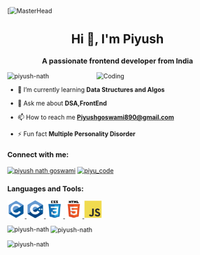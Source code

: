 [![MasterHead](https://wallpaperaccess.com/full/796851.png)
<h1 align="center">Hi 👋, I'm Piyush</h1>
<h3 align="center">A passionate frontend developer from India</h3>
<img align="right" alt="Coding" width="300" src=https://cdn.dribbble.com/users/1162077/screenshots/3848914/programmer.gif>

<p align="left"> <img src="https://komarev.com/ghpvc/?username=piyush-nath&label=Profile%20views&color=0e75b6&style=flat" alt="piyush-nath" /> </p>

- 🌱 I’m currently learning **Data Structures and Algos**

- 💬 Ask me about **DSA,FrontEnd**

- 📫 How to reach me **Piyushgoswami890@gmail.com**

- ⚡ Fun fact **Multiple Personality Disorder**

<h3 align="left">Connect with me:</h3>
<p align="left">
<a href="https://linkedin.com/in/piyush nath goswami" target="blank"><img align="center" src="https://raw.githubusercontent.com/rahuldkjain/github-profile-readme-generator/master/src/images/icons/Social/linked-in-alt.svg" alt="piyush nath goswami" height="30" width="40" /></a>
<a href="https://www.leetcode.com/piyu_code" target="blank"><img align="center" src="https://raw.githubusercontent.com/rahuldkjain/github-profile-readme-generator/master/src/images/icons/Social/leet-code.svg" alt="piyu_code" height="30" width="40" /></a>
</p>

<h3 align="left">Languages and Tools:</h3>
<p align="left"> <a href="https://www.cprogramming.com/" target="_blank" rel="noreferrer"> <img src="https://raw.githubusercontent.com/devicons/devicon/master/icons/c/c-original.svg" alt="c" width="40" height="40"/> </a> <a href="https://www.w3schools.com/cpp/" target="_blank" rel="noreferrer"> <img src="https://raw.githubusercontent.com/devicons/devicon/master/icons/cplusplus/cplusplus-original.svg" alt="cplusplus" width="40" height="40"/> </a> <a href="https://www.w3schools.com/css/" target="_blank" rel="noreferrer"> <img src="https://raw.githubusercontent.com/devicons/devicon/master/icons/css3/css3-original-wordmark.svg" alt="css3" width="40" height="40"/> </a> <a href="https://www.w3.org/html/" target="_blank" rel="noreferrer"> <img src="https://raw.githubusercontent.com/devicons/devicon/master/icons/html5/html5-original-wordmark.svg" alt="html5" width="40" height="40"/> </a> <a href="https://developer.mozilla.org/en-US/docs/Web/JavaScript" target="_blank" rel="noreferrer"> <img src="https://raw.githubusercontent.com/devicons/devicon/master/icons/javascript/javascript-original.svg" alt="javascript" width="40" height="40"/> </a> </p>

<p><img align="left" src="https://github-readme-stats.vercel.app/api/top-langs?username=piyush-nath&show_icons=true&locale=en&layout=compact" alt="piyush-nath" /></p>

<p>&nbsp;<img align="center" src="https://github-readme-stats.vercel.app/api?username=piyush-nath&show_icons=true&locale=en" alt="piyush-nath" /></p>

<p><img align="center" src="https://github-readme-streak-stats.herokuapp.com/?user=piyush-nath&" alt="piyush-nath" /></p>

<!--
**Piyush-Nath/Piyush-Nath** is a ✨ _special_ ✨ repository because its `README.md` (this file) appears on your GitHub profile.

Here are some ideas to get you started:

- 🔭 I’m currently working on ...
- 🌱 I’m currently learning ...
- 👯 I’m looking to collaborate on ...
- 🤔 I’m looking for help with ...
- 💬 Ask me about ...
- 📫 How to reach me: ...
- 😄 Pronouns: ...
- ⚡ Fun fact: ...
-->
